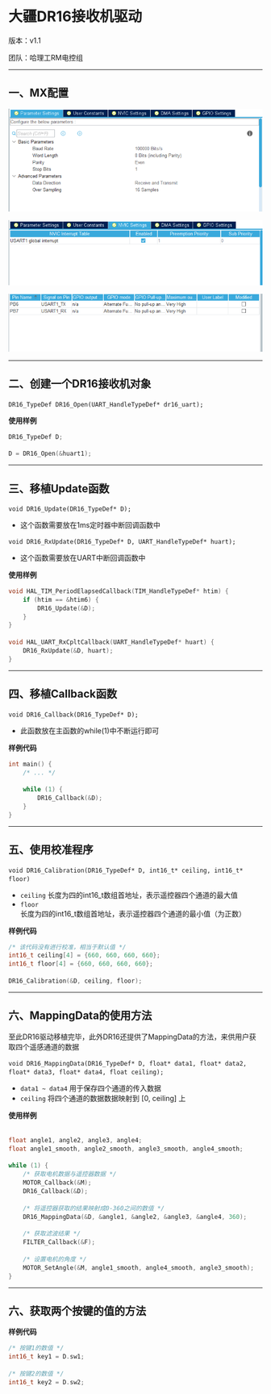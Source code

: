 # 大疆DR16接收机驱动

版本：v1.1

团队：哈理工RM电控组

---

## 一、MX配置

![img1](https://github.com/RainFromCN/rm_aboard_driver/blob/master/DR16/img1.png)

![img2](https://github.com/RainFromCN/rm_aboard_driver/blob/master/DR16/img2.png)

![img3](https://github.com/RainFromCN/rm_aboard_driver/blob/master/DR16/img3.png)


---

## 二、创建一个DR16接收机对象

`DR16_TypeDef DR16_Open(UART_HandleTypeDef* dr16_uart);`

**使用样例**
```c
DR16_TypeDef D;

D = DR16_Open(&huart1);
```

---

## 三、移植Update函数

`void DR16_Update(DR16_TypeDef* D);`
- 这个函数需要放在1ms定时器中断回调函数中

`void DR16_RxUpdate(DR16_TypeDef* D, UART_HandleTypeDef* huart);`
- 这个函数需要放在UART中断回调函数中

**使用样例**
```c
void HAL_TIM_PeriodElapsedCallback(TIM_HandleTypeDef* htim) {
    if (htim == &htim6) {
        DR16_Update(&D);
    }
}

void HAL_UART_RxCpltCallback(UART_HandleTypeDef* huart) {
    DR16_RxUpdate(&D, huart);
}
```

---

## 四、移植Callback函数

`void DR16_Callback(DR16_TypeDef* D);`
- 此函数放在主函数的while(1)中不断运行即可

**样例代码**
```c
int main() {
    /* ... */

    while (1) {
        DR16_Callback(&D);
    }
}
```

---

## 五、使用校准程序
`void DR16_Calibration(DR16_TypeDef* D, int16_t* ceiling, int16_t* floor)`
- `ceiling` 长度为四的int16_t数组首地址，表示遥控器四个通道的最大值
- `floor` 长度为四的int16_t数组首地址，表示遥控器四个通道的最小值（为正数）

**样例代码**
```c
/* 该代码没有进行校准，相当于默认值 */
int16_t ceiling[4] = {660, 660, 660, 660};
int16_t floor[4] = {660, 660, 660, 660};

DR16_Calibration(&D, ceiling, floor);
```

---

## 六、MappingData的使用方法

至此DR16驱动移植完毕，此外DR16还提供了MappingData的方法，来供用户获取四个遥感通道的数据

`void DR16_MappingData(DR16_TypeDef* D, float* data1, float* data2, float* data3, float* data4, float ceiling);`

- `data1 ~ data4` 用于保存四个通道的传入数据
- `ceiling` 将四个通道的数据数据映射到 [0, ceiling] 上

**使用样例**
```c

float angle1, angle2, angle3, angle4;
float angle1_smooth, angle2_smooth, angle3_smooth, angle4_smooth;

while (1) {
    /* 获取电机数据与遥控器数据 */
	MOTOR_Callback(&M);
	DR16_Callback(&D);
	
	/* 将遥控器获取的结果映射成0-360之间的数值 */
	DR16_MappingData(&D, &angle1, &angle2, &angle3, &angle4, 360);
	
	/* 获取滤波结果 */
	FILTER_Callback(&F);
	
	/* 设置电机的角度 */
	MOTOR_SetAngle(&M, angle1_smooth, angle4_smooth, angle3_smooth);
}
```

---

## 六、获取两个按键的值的方法

**样例代码**
```c
/* 按键1的数值 */
int16_t key1 = D.sw1;

/* 按键2的数值 */
int16_t key2 = D.sw2;
```
